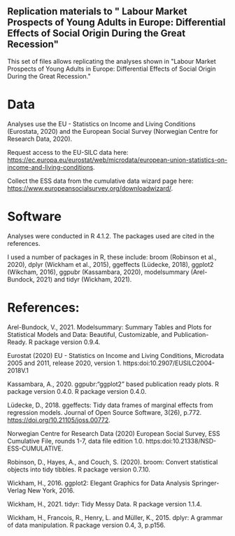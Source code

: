 ## Replication materials to " Labour Market Prospects of Young Adults in Europe: Differential Effects of Social Origin During the Great Recession"

This set of files allows replicating the analyses shown in "Labour Market Prospects of Young Adults in Europe: Differential Effects of Social Origin During the Great Recession."

# Data

Analyses use the EU - Statistics on Income and Living Conditions (Eurostata, 2020) and the European Social Survey (Norwegian Centre for Research Data, 2020).

Request access to the EU-SILC data here: https://ec.europa.eu/eurostat/web/microdata/european-union-statistics-on-income-and-living-conditions.

Collect the ESS data from the cumulative data wizard page here: https://www.europeansocialsurvey.org/downloadwizard/.

# Software

Analyses were conducted in R 4.1.2. The packages used are cited in the references.

I used a number of packages in R, these include: broom (Robinson et al., 2020), dplyr (Wickham et al., 2015), ggeffects (Lüdecke, 2018), ggplot2 (Wikcham, 2016), ggpubr (Kassambara, 2020), modelsummary (Arel-Bundock, 2021) and tidyr (Wickham, 2021).

# References:

Arel-Bundock, V., 2021. Modelsummary: Summary Tables and Plots for Statistical Models and Data: Beautiful, Customizable, and Publication-Ready. R package version 0.9.4.

Eurostat (2020) EU - Statistics on Income and Living Conditions, Microdata 2005 and 2011, release 2020, version 1. https:doi:10.2907/EUSILC2004-2018V.1

Kassambara, A., 2020. ggpubr:“ggplot2” based publication ready plots. R package version 0.4.0. R package version 0.4.0.

Lüdecke, D., 2018. ggeffects: Tidy data frames of marginal effects from regression models. Journal of Open Source Software, 3(26), p.772. https://doi.org/10.21105/joss.00772.

Norwegian Centre for Research Data (2020) European Social Survey, ESS Cumulative File, rounds 1-7, data file edition 1.0. https:doi:10.21338/NSD-ESS-CUMULATIVE.

Robinson, D., Hayes, A., and Couch, S. (2020). broom: Convert statistical objects into tidy tibbles. R package version 0.7.10.

Wickham, H., 2016. ggplot2: Elegant Graphics for Data Analysis Springer-Verlag New York, 2016. 

Wickham, H., 2021. tidyr: Tidy Messy Data. R package version 1.1.4.

Wickham, H., Francois, R., Henry, L. and Müller, K., 2015. dplyr: A grammar of data manipulation. R package version 0.4, 3, p.p156.

